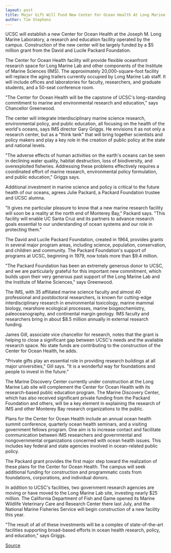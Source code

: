 ```yaml
---
layout: post
title: Major Gift Will Fund New Center For Ocean Health At Long Marine Lab
author: Tim Stephens
---
```


UCSC will establish a new Center for Ocean Health at the Joseph M. Long Marine Laboratory, a research and education facility operated by the campus. Construction of the new center will be largely funded by a $5 million grant from the David and Lucile Packard Foundation.

The Center for Ocean Health facility will provide flexible oceanfront research space for Long Marine Lab and other components of the Institute of Marine Sciences (IMS). The approximately 20,000-square-foot facility will replace the aging trailers currently occupied by Long Marine Lab staff. It will include offices and laboratories for faculty, researchers, and graduate students, and a 50-seat conference room.

"The Center for Ocean Health will be the capstone of UCSC's long-standing commitment to marine and environmental research and education," says Chancellor Greenwood.

The center will integrate interdisciplinary marine science research, environmental policy, and public education, all focusing on the health of the world's oceans, says IMS director Gary Griggs. He envisions it as not only a research center, but as a "think tank" that will bring together scientists and policy makers and play a key role in the creation of public policy at the state and national levels.

"The adverse effects of human activities on the earth's oceans can be seen in declining water quality, habitat destruction, loss of biodiversity, and overexploited fisheries. Addressing these problems effectively requires a coordinated effort of marine research, environmental policy formulation, and public education," Griggs says.

Additional investment in marine science and policy is critical to the future health of our oceans, agrees Julie Packard, a Packard Foundation trustee and UCSC alumna.

"It gives me particular pleasure to know that a new marine research facility will soon be a reality at the north end of Monterey Bay," Packard says. "This facility will enable UC Santa Cruz and its partners to advance research goals essential to our understanding of ocean systems and our role in protecting them."

The David and Lucile Packard Foundation, created in 1964, provides grants in several major program areas, including science, population, conservation, and children and community. The Packard Foundation's support of programs at UCSC, beginning in 1979, now totals more than $9.4 million.

"The Packard Foundation has been an extremely generous donor to UCSC, and we are particularly grateful for this important new commitment, which builds upon their very generous past support of the Long Marine Lab and the Institute of Marine Sciences," says Greenwood.

The IMS, with 35 affiliated marine science faculty and almost 40 professional and postdoctoral researchers, is known for cutting-edge interdisciplinary research in environmental toxicology, marine mammal biology, nearshore ecological processes, marine biogeochemistry, paleoceanography, and continental margin geology. IMS faculty and researchers bring in about $8.5 million annually in external research funding.

James Gill, associate vice chancellor for research, notes that the grant is helping to close a significant gap between UCSC's needs and the available research space. No state funds are contributing to the construction of the Center for Ocean Health, he adds.

"Private gifts play an essential role in providing research buildings at all major universities," Gill says. "It is a wonderful way for foundations and people to invest in the future."

The Marine Discovery Center currently under construction at the Long Marine Lab site will complement the Center for Ocean Health with its research-based public education program. The Marine Discovery Center, which has also received significant private funding from the Packard Foundation and others, will be a key element in explaining the research of IMS and other Monterey Bay research organizations to the public.

Plans for the Center for Ocean Health include an annual ocean health summit conference, quarterly ocean health seminars, and a visiting government fellows program. One aim is to increase contact and facilitate communication between IMS researchers and governmental and nongovernmental organizations concerned with ocean health issues. This includes key federal and state agencies involved in ocean-related public policy.

The Packard grant provides the first major step toward the realization of these plans for the Center for Ocean Health. The campus will seek additional funding for construction and programmatic costs from foundations, corporations, and individual donors.

In addition to UCSC's facilities, two government research agencies are moving or have moved to the Long Marine Lab site, investing nearly $25 million. The California Department of Fish and Game opened its Marine Wildlife Veterinary Care and Research Center there last July, and the National Marine Fisheries Service will begin construction of a new facility this year.

"The result of all of these investments will be a complex of state-of-the-art facilities supporting broad-based efforts in ocean health research, policy, and education," says Griggs.

[Source](http://www1.ucsc.edu/oncampus/currents/97-98/06-15/packard.htm "Permalink to Packard grant funds Center for Ocean Health: 06-15-98")
